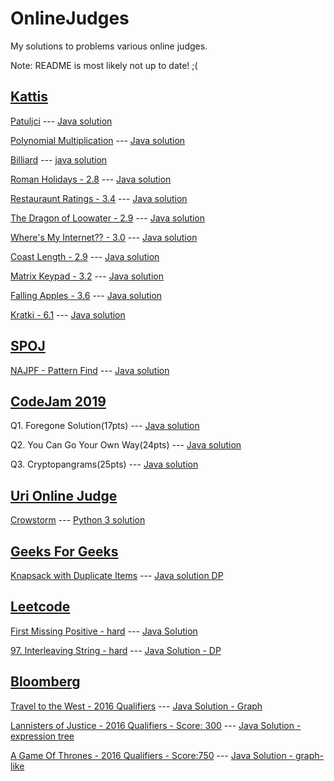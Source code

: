 # OnlineJudges
My solutions to problems various online judges.

Note: README is most likely not up to date! ;(

## [Kattis](https://open.kattis.com)


[Patuljci](https://open.kattis.com/problems/patuljci) --- [Java solution](/Kattis/Patuljci.java)

[Polynomial Multiplication](https://open.kattis.com/problems/polymul1) --- [Java solution](/Kattis/PolynomialMultiplication.java)

[Billiard](https://open.kattis.com/problems/billiard) --- [java solution](/Kattis/Billiard.java)

[Roman Holidays - 2.8](https://open.kattis.com/problems/romanholidays) --- [Java solution](/Kattis/RomanHolidays.java)

[Restauraunt Ratings - 3.4](https://open.kattis.com/problems/ratings) --- [Java solution](/Kattis/RestaurantRating.java)

[The Dragon of Loowater - 2.9](https://open.kattis.com/problems/loowater) --- [Java solution](/Kattis/TheDragonOfLoowater.java)

[Where's My Internet?? - 3.0](https://open.kattis.com/problems/wheresmyinternet) --- [Java solution](/Kattis/wheresmyinternet.java)

[Coast Length - 2.9](https://open.kattis.com/problems/coast) --- [Java solution](/Kattis/CoastLength.java)

[Matrix Keypad - 3.2](https://open.kattis.com/problems/keypad) --- [Java solution](/Kattis/Keypad.java)

[Falling Apples - 3.6](https://open.kattis.com/problems/apples) --- [Java solution](/Kattis/Apples.java)

[Kratki - 6.1](https://open.kattis.com/problems/kratki) --- [Java solution](/Kattis/Kratki.java)

## [SPOJ](https://www.spoj.com)

[NAJPF - Pattern Find](https://www.spoj.com/problems/NAJPF/) --- [Java solution](/SPOJ/NAJPF.java)

## [CodeJam 2019](https://codingcompetitions.withgoogle.com/codejam)
Q1. Foregone Solution(17pts) --- [Java solution](/CodeJam2019/QF/Q1.java)

Q2. You Can Go Your Own Way(24pts) --- [Java solution](/CodeJam2019/QF/Q2.java)

Q3. Cryptopangrams(25pts) --- [Java solution](/CodeJam2019/QF/Cryptopangrams.java)

## [Uri Online Judge](https://www.urionlinejudge.com.br)
[Crowstorm](https://www.urionlinejudge.com.br/judge/en/problems/view/2203) --- [Python 3 solution](/UriOnlineJudge/Crowstorm.py)

## [Geeks For Geeks](https://www.geeksforgeeks.org)

[Knapsack with Duplicate Items](https://practice.geeksforgeeks.org/problems/knapsack-with-duplicate-items/0) --- [Java solution DP](/GeeksForGeeks/KnapsackWithDuplicates.java)


## [Leetcode](https://leetcode.com)

[First Missing Positive - hard](https://leetcode.com/problems/first-missing-positive/) --- [Java Solution](/LeetCode/FirstMissingPositive.java)

[97. Interleaving String - hard](https://leetcode.com/problems/interleaving-string/) --- [Java Solution - DP](/LeetCode/InterleavingString.java)


## [Bloomberg](https://codecon.bloomberg.com)

[Travel to the West - 2016 Qualifiers](https://codecon.bloomberg.com/challenger-series/3902) --- [Java Solution - Graph](/Bloomberg/TravelToTheWest.java)

[Lannisters of Justice - 2016 Qualifiers - Score: 300](https://codecon.bloomberg.com/challenger-series/3903) --- [Java Solution - expression tree](/Bloomberg/LannistersOfJustice.java)

[A Game Of Thrones - 2016 Qualifiers - Score:750](https://codecon.bloomberg.com/challenger-series/3906) --- [Java Solution - graph-like](/Bloomberg/AGameOfThrones.java)
